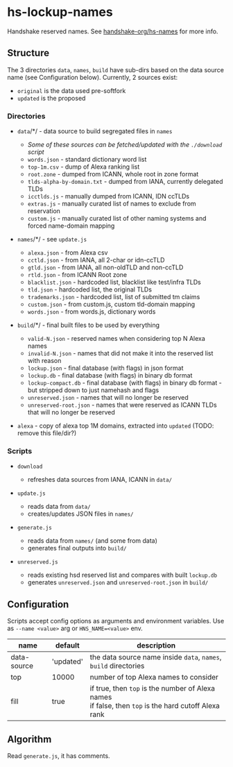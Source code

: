 # hs-lockup-names

Handshake reserved names. See [handshake-org/hs-names](https://github.com/handshake-org/hs-names) for more info.


## Structure

The 3 directories `data`, `names`, `build` have sub-dirs based on the data source name (see Configuration below). Currently, 2 sources exist:
- `original` is the data used pre-softfork
- `updated` is the proposed

### Directories

- `data`/\*/ - data source to build segregated files in `names`
  - _Some of these sources can be fetched/updated with the `./download` script_
  - `words.json` - standard dictionary word list
  - `top-1m.csv` - dump of Alexa ranking list
  - `root.zone` - dumped from ICANN, whole root in zone format
  - `tlds-alpha-by-domain.txt` - dumped from IANA, currently delegated TLDs
  - `icctlds.js` - manually dumped from ICANN, IDN ccTLDs
  - `extras.js` - manually curated list of names to exclude from reservation
  - `custom.js` - manually curated list of other naming systems and forced name-domain mapping

- `names`/\*/ - see `update.js`
  - `alexa.json` - from Alexa csv
  - `cctld.json` - from IANA, all 2-char or idn-ccTLD
  - `gtld.json` - from IANA, all non-oldTLD and non-ccTLD
  - `rtld.json` - from ICANN Root zone
  - `blacklist.json` - hardcoded list, blacklist like test/infra TLDs
  - `tld.json` - hardcoded list, the original TLDs
  - `trademarks.json` - hardcoded list, list of submitted tm claims
  - `custom.json` - from custom.js, custom tld-domain mapping
  - `words.json` - from words.js, dictionary words

- `build`/\*/ - final built files to be used by everything
  - `valid-N.json` - reserved names when considering top N Alexa names
  - `invalid-N.json` - names that did not make it into the reserved list with reason
  - `lockup.json` - final database (with flags) in json format
  - `lockup.db` - final database (with flags) in binary db format
  - `lockup-compact.db` - final database (with flags) in binary db format - but stripped down to just namehash and flags
  - `unreserved.json` - names that will no longer be reserved
  - `unreserved-root.json` - names that were reserved as ICANN TLDs that will no longer be reserved

- `alexa` - copy of alexa top 1M domains, extracted into `updated` (TODO: remove this file/dir?)

### Scripts

- `download`
  - refreshes data sources from IANA, ICANN in `data/`

- `update.js`
  - reads data from `data/`
  - creates/updates JSON files in `names/`

- `generate.js`
  - reads data from `names/` (and some from data)
  - generates final outputs into `build/`

- `unreserved.js`
  - reads existing hsd reserved list and compares with built `lockup.db`
  - generates `unreserved.json` and `unreserved-root.json` in `build/`

## Configuration

Scripts accept config options as arguments and environment variables. Use as `--name <value>` arg or `HNS_NAME=<value>` env.

| name | default | description |
|---|---|---|
| data-source | 'updated' | the data source name inside `data`, `names`, `build` directories |
| top | 10000 | number of top Alexa names to consider |
| fill | true | if true, then `top` is the number of Alexa names<br>if false, then `top` is the hard cutoff Alexa rank |


## Algorithm

Read `generate.js`, it has comments.
